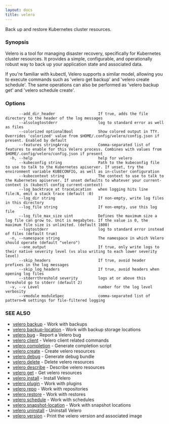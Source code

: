 ```yaml
---
layout: docs
title: velero
---
```

Back up and restore Kubernetes cluster resources.

### Synopsis

Velero is a tool for managing disaster recovery, specifically for Kubernetes
cluster resources. It provides a simple, configurable, and operationally robust
way to back up your application state and associated data.

If you're familiar with kubectl, Velero supports a similar model, allowing you to
execute commands such as 'velero get backup' and 'velero create schedule'. The same
operations can also be performed as 'velero backup get' and 'velero schedule create'.

### Options

```
      --add_dir_header                   If true, adds the file directory to the header of the log messages
      --alsologtostderr                  log to standard error as well as files
      --colorized optionalBool           Show colored output in TTY. Overrides 'colorized' value from $HOME/.config/velero/config.json if present. Enabled by default
      --features stringArray             Comma-separated list of features to enable for this Velero process. Combines with values from $HOME/.config/velero/config.json if present
  -h, --help                             help for velero
      --kubeconfig string                Path to the kubeconfig file to use to talk to the Kubernetes apiserver. If unset, try the environment variable KUBECONFIG, as well as in-cluster configuration
      --kubecontext string               The context to use to talk to the Kubernetes apiserver. If unset defaults to whatever your current-context is (kubectl config current-context)
      --log_backtrace_at traceLocation   when logging hits line file:N, emit a stack trace (default :0)
      --log_dir string                   If non-empty, write log files in this directory
      --log_file string                  If non-empty, use this log file
      --log_file_max_size uint           Defines the maximum size a log file can grow to. Unit is megabytes. If the value is 0, the maximum file size is unlimited. (default 1800)
      --logtostderr                      log to standard error instead of files (default true)
  -n, --namespace string                 The namespace in which Velero should operate (default "velero")
      --one_output                       If true, only write logs to their native severity level (vs also writing to each lower severity level)
      --skip_headers                     If true, avoid header prefixes in the log messages
      --skip_log_headers                 If true, avoid headers when opening log files
      --stderrthreshold severity         logs at or above this threshold go to stderr (default 2)
  -v, --v Level                          number for the log level verbosity
      --vmodule moduleSpec               comma-separated list of pattern=N settings for file-filtered logging
```

### SEE ALSO

* [velero backup](velero_backup.md)	 - Work with backups
* [velero backup-location](velero_backup-location.md)	 - Work with backup storage locations
* [velero bug](velero_bug.md)	 - Report a Velero bug
* [velero client](velero_client.md)	 - Velero client related commands
* [velero completion](velero_completion.md)	 - Generate completion script
* [velero create](velero_create.md)	 - Create velero resources
* [velero debug](velero_debug.md)	 - Generate debug bundle
* [velero delete](velero_delete.md)	 - Delete velero resources
* [velero describe](velero_describe.md)	 - Describe velero resources
* [velero get](velero_get.md)	 - Get velero resources
* [velero install](velero_install.md)	 - Install Velero
* [velero plugin](velero_plugin.md)	 - Work with plugins
* [velero repo](velero_repo.md)	 - Work with repositories
* [velero restore](velero_restore.md)	 - Work with restores
* [velero schedule](velero_schedule.md)	 - Work with schedules
* [velero snapshot-location](velero_snapshot-location.md)	 - Work with snapshot locations
* [velero uninstall](velero_uninstall.md)	 - Uninstall Velero
* [velero version](velero_version.md)	 - Print the velero version and associated image

